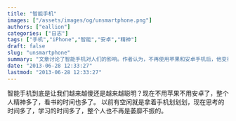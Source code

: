 ```yaml
---
title: "智能手机"
images: ["/assets/images/og/unsmartphone.png"]
authors: ["eallion"]
categories: ["日志"]
tags: ["手机","iPhone","智能","安卓","精神"]
draft: false
slug: "unsmartphone"
summary: "文章讨论了智能手机对人们的影响。作者认为，不再使用苹果和安卓手机后，他变得更加精神焕发，有更多时间思考和学习。文章提出了一个问题：智能手机是让我们越来越傻还是越来越聪明？"
date: "2013-06-28 12:33:27"
lastmod: "2013-06-28 12:33:27"
---
```


智能手机到底是让我们越来越傻还是越来越聪明？现在不用苹果不用安卓了，整个人精神多了，看书的时间也多了。
以前有空闲就是拿着手机划划划，现在思考的时间多了，学习的时间多了，整个人也不再是萎靡不振的。
